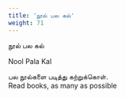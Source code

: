 ```yaml
---
title: 'நூல் பல கல்'
weight: 71
---
```

 

நூல் பல கல்

Nool Pala Kal

பல நூல்களை படித்து கற்றுக்கொள்.  
Read books, as many as possible